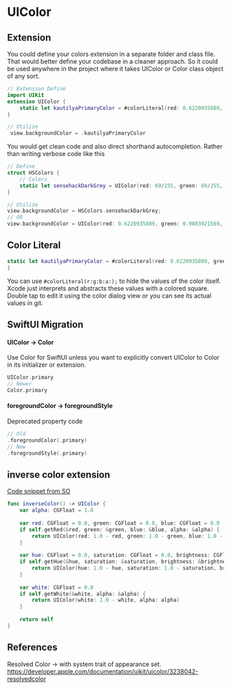 # UIColor


## Extension

You could define your colors extension in a separate folder and class file. That would better define your codebase in a cleaner approach. So it could be used anywhere in the project where it takes UIColor or Color class object of any sort.

```swift
// Extension Define
import UIKit
extension UIColor {
    static let kautilyaPrimaryColor = #colorLiteral(red: 0.6220935889, green: 0.9803921569, blue: 0.3810976606, alpha: 1)
}

// Utilize
 view.backgroundColor = .kautilyaPrimaryColor
```

You would get clean code and also direct shorthand autocompletion. Rather than writing verbose code like this

```swift
// Define
struct HSColors {
    // Colors
    static let sensehackDarkGrey = UIColor(red: 69/255, green: 69/255, blue: 69/255, alpha: 1)
}

// Utilize
view.backgroundColor = HSColors.sensehackDarkGrey;
// OR
view.backgroundColor = UIColor(red: 0.6220935889, green: 0.9803921569, blue: 0.3810976606, alpha: 1);
```


## Color Literal 

```swift
static let kautilyaPrimaryColor = #colorLiteral(red: 0.6220935889, green: 0.9803921569, blue: 0.3810976606, alpha: 1)
}
```

You can use `#colorLiteral(r:g:b:a:);` to hide the values of the color itself. Xcode just interprets and abstracts these values with a colored square. Double tap to edit it using the color dialog view or you can see its actual values in git.



## SwiftUI Migration

#### UIColor -> Color

Use Color for SwiftUI unless you want to explicitly convert UIColor to Color in its initializer or extension.

```swift
UIColor.primary
// Newer
Color.primary
```

#### foregroundColor -> foregroundStyle

Deprecated property code
```swift
// Old
.foregroundColor(.primary)
// New
.foregroundStyle(.primary)
```

## inverse color extension


[Code snippet from SO](https://stackoverflow.com/questions/5893261/how-to-get-inverse-color-from-uicolor/5901586#5901586)

```swift
func inverseColor() -> UIColor {
    var alpha: CGFloat = 1.0
    
    var red: CGFloat = 0.0, green: CGFloat = 0.0, blue: CGFloat = 0.0
    if self.getRed(&red, green: &green, blue: &blue, alpha: &alpha) {
        return UIColor(red: 1.0 - red, green: 1.0 - green, blue: 1.0 - blue, alpha: alpha)
    }
    
    var hue: CGFloat = 0.0, saturation: CGFloat = 0.0, brightness: CGFloat = 0.0
    if self.getHue(&hue, saturation: &saturation, brightness: &brightness, alpha: &alpha) {
        return UIColor(hue: 1.0 - hue, saturation: 1.0 - saturation, brightness: 1.0 - brightness, alpha: alpha)
    }
    
    var white: CGFloat = 0.0
    if self.getWhite(&white, alpha: &alpha) {
        return UIColor(white: 1.0 - white, alpha: alpha)
    }
    
    return self
}
```
## References

Resolved Color -> with system trait of appearance set.
https://developer.apple.com/documentation/uikit/uicolor/3238042-resolvedcolor